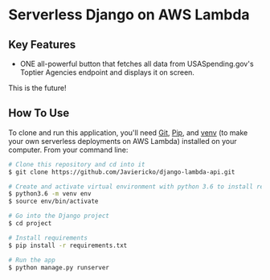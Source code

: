 # Serverless Django on AWS Lambda

## Key Features

* ONE all-powerful button that fetches all data from USASpending.gov's Toptier Agencies endpoint and displays it on screen.

This is the future!

## How To Use

To clone and run this application, you'll need [Git](https://git-scm.com), [Pip](https://pip.pypa.io/), and [venv](https://docs.python.org/3/library/venv.html) (to make your own serverless deployments on AWS Lambda) installed on your computer. From your command line:

```bash
# Clone this repository and cd into it
$ git clone https://github.com/Javiericko/django-lambda-api.git

# Create and activate virtual environment with python 3.6 to install requirements
$ python3.6 -m venv env
$ source env/bin/activate

# Go into the Django project
$ cd project

# Install requirements
$ pip install -r requirements.txt

# Run the app
$ python manage.py runserver
```